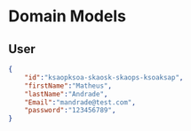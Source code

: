 # Domain Models


## User 


```json
{
    "id":"ksaopksoa-skaosk-skaops-ksoaksap",
    "firstName":"Matheus",
    "lastName":"Andrade",
    "Email":"mandrade@test.com",
    "password":"123456789",
}
```
